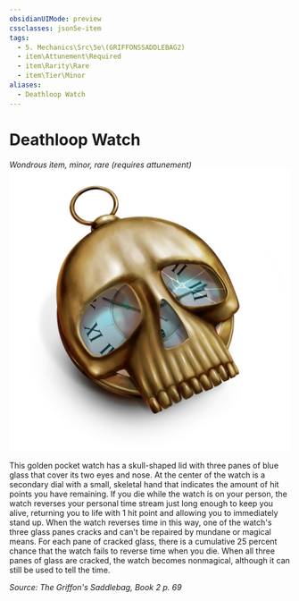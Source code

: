 ```yaml
---
obsidianUIMode: preview
cssclasses: json5e-item
tags:
  - 5. Mechanics\Src\5e\(GRIFFONSSADDLEBAG2)
  - item\Attunement\Required
  - item\Rarity\Rare
  - item\Tier\Minor
aliases:
  - Deathloop Watch
---
```

# Deathloop Watch
*Wondrous item, minor, rare (requires attunement)*  
![](https://raw.githubusercontent.com/TheGiddyLimit/homebrew-img/main/img/GriffonsSaddlebag2/Items/Deathloop-Watch.webp#right)  


This golden pocket watch has a skull-shaped lid with three panes of blue glass that cover its two eyes and nose. At the center of the watch is a secondary dial with a small, skeletal hand that indicates the amount of hit points you have remaining. If you die while the watch is on your person, the watch reverses your personal time stream just long enough to keep you alive, returning you to life with 1 hit point and allowing you to immediately stand up. When the watch reverses time in this way, one of the watch's three glass panes cracks and can't be repaired by mundane or magical means. For each pane of cracked glass, there is a cumulative 25 percent chance that the watch fails to reverse time when you die. When all three panes of glass are cracked, the watch becomes nonmagical, although it can still be used to tell the time.

*Source: The Griffon's Saddlebag, Book 2 p. 69*
